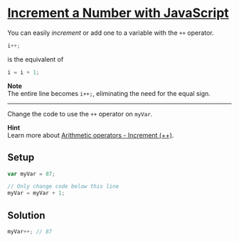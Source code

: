 # [Increment a Number with JavaScript](https://learn.freecodecamp.org/javascript-algorithms-and-data-structures/basic-javascript/increment-a-number-with-javascript/)

You can easily _increment_ or add one to a variable with the `++` operator.

```js
i++;
```

is the equivalent of

```js
i = i + 1;
```

**Note**  
The entire line becomes `i++;`, eliminating the need for the equal sign.

---

Change the code to use the `++` operator on `myVar`.

**Hint**  
Learn more about [Arithmetic operators - Increment (++)](https://developer.mozilla.org/en/docs/Web/JavaScript/Reference/Operators/Arithmetic_Operators#Increment_()).

## Setup

```js
var myVar = 87;

// Only change code below this line
myVar = myVar + 1;
```

## Solution

```js
myVar++; // 87
```